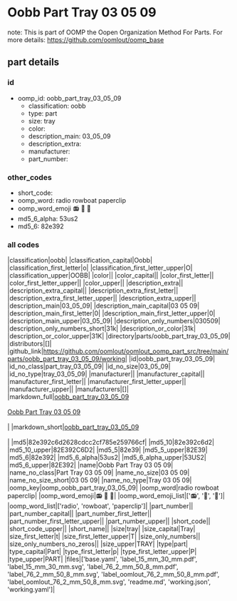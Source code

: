 # Oobb Part Tray 03 05 09  

note: This is part of OOMP the Oopen Organization Method For Parts. For more details: https://github.com/oomlout/oomp_base

##  part details





### id
* oomp_id: oobb_part_tray_03_05_09
  * classification: oobb
  * type: part
  * size: tray
  * color: 
  * description_main: 03_05_09
  * description_extra: 
  * manufacturer: 
  * part_number: 

### other_codes
* short_code: 
* oomp_word: radio rowboat paperclip
* oomp_word_emoji :radio: :rowboat: :paperclip:
* md5_6_alpha: 53us2
* md5_6: 82e392

### all codes 
|classification|oobb|
|classification_capital|Oobb|
|classification_first_letter|o|
|classification_first_letter_upper|O|
|classification_upper|OOBB|
|color||
|color_capital||
|color_first_letter||
|color_first_letter_upper||
|color_upper||
|description_extra||
|description_extra_capital||
|description_extra_first_letter||
|description_extra_first_letter_upper||
|description_extra_upper||
|description_main|03_05_09|
|description_main_capital|03 05 09|
|description_main_first_letter|0|
|description_main_first_letter_upper|0|
|description_main_upper|03_05_09|
|description_only_numbers|030509|
|description_only_numbers_short|31k|
|description_or_color|31k|
|description_or_color_upper|31K|
|directory|parts/oobb_part_tray_03_05_09|
|distributors|[]|
|github_link|https://github.com/oomlout/oomlout_oomp_part_src/tree/main/parts/oobb_part_tray_03_05_09/working|
|id|oobb_part_tray_03_05_09|
|id_no_class|part_tray_03_05_09|
|id_no_size|03_05_09|
|id_no_type|tray_03_05_09|
|manufacturer||
|manufacturer_capital||
|manufacturer_first_letter||
|manufacturer_first_letter_upper||
|manufacturer_upper||
|manufacturers|[]|
|markdown_full|[oobb_part_tray_03_05_09](https://github.com/oomlout/oomlout_oomp_part_src/tree/main/parts/oobb_part_tray_03_05_09/working)<br>[](https://github.com/oomlout/oomlout_oomp_part_src/tree/main/parts/oobb_part_tray_03_05_09/working)<br>[Oobb Part Tray 03 05 09](https://github.com/oomlout/oomlout_oomp_part_src/tree/main/parts/oobb_part_tray_03_05_09/working)<br><br>|
|markdown_short|[oobb_part_tray_03_05_09](https://github.com/oomlout/oomlout_oomp_part_src/tree/main/parts/oobb_part_tray_03_05_09/working)<br><br>|
|md5|82e392c6d2628cdcc2cf785e259766cf|
|md5_10|82e392c6d2|
|md5_10_upper|82E392C6D2|
|md5_5|82e39|
|md5_5_upper|82E39|
|md5_6|82e392|
|md5_6_alpha|53us2|
|md5_6_alpha_upper|53US2|
|md5_6_upper|82E392|
|name|Oobb Part Tray 03 05 09|
|name_no_class|Part Tray 03 05 09|
|name_no_size|03 05 09|
|name_no_size_short|03 05 09|
|name_no_type|Tray 03 05 09|
|oomp_key|oomp_oobb_part_tray_03_05_09|
|oomp_word|radio rowboat paperclip|
|oomp_word_emoji|:radio: :rowboat: :paperclip:|
|oomp_word_emoji_list|[':radio:', ':rowboat:', ':paperclip:']|
|oomp_word_list|['radio', 'rowboat', 'paperclip']|
|part_number||
|part_number_capital||
|part_number_first_letter||
|part_number_first_letter_upper||
|part_number_upper||
|short_code||
|short_code_upper||
|short_name||
|size|tray|
|size_capital|Tray|
|size_first_letter|t|
|size_first_letter_upper|T|
|size_only_numbers||
|size_only_numbers_no_zeros||
|size_upper|TRAY|
|type|part|
|type_capital|Part|
|type_first_letter|p|
|type_first_letter_upper|P|
|type_upper|PART|
|files|['base.yaml', 'label_15_mm_30_mm.pdf', 'label_15_mm_30_mm.svg', 'label_76_2_mm_50_8_mm.pdf', 'label_76_2_mm_50_8_mm.svg', 'label_oomlout_76_2_mm_50_8_mm.pdf', 'label_oomlout_76_2_mm_50_8_mm.svg', 'readme.md', 'working.json', 'working.yaml']|
